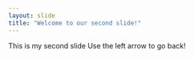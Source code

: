 ```yaml
---
layout: slide
title: "Welcome to our second slide!"
---
```

This is my second slide 
Use the left arrow to go back!
